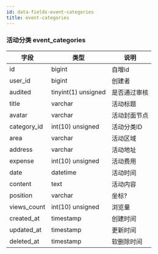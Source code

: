 ```yaml
---
id: data-fields-event-categories
title: event-categories
---
```


### 活动分类 event_categories

| 字段 | 类型 | 说明 |
| ------ | ------ | ------ |
| id | bigint | 自增id |
| user_id | bigint | 创建者 |
| audited | tinyint(1) unsigned | 是否通过审核 |
| title | varchar | 活动标题 |
| avatar | varchar | 活动封面节点 |
| category_id | int(10) unsigned | 活动分类ID |
| area | varchar | 活动区域 |
| address | varchar | 活动地址 |
| expense | int(10) unsigned | 活动费用 |
| date | datetime | 活动时间 |
| content | text | 活动内容 |
| position | varchar | 坐标? |
| views_count | int(10) unsigned | 浏览量 |
| created_at | timestamp | 创建时间 |
| updated_at | timestamp | 更新时间 |
| deleted_at | timestamp | 软删除时间 |
